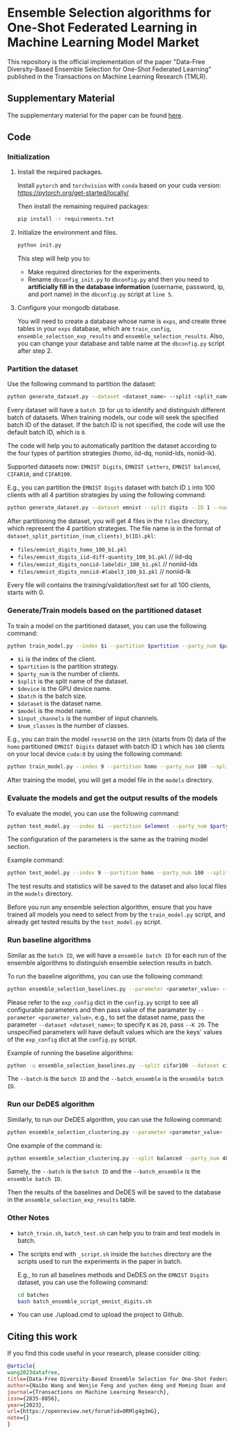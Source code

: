 # Ensemble Selection algorithms for One-Shot Federated Learning in Machine Learning Model Market

This repository is the official implementation of the paper "Data-Free Diversity-Based Ensemble Selection for One-Shot Federated Learning" published in the Transactions on Machine Learning Research (TMLR).

## Supplementary Material

The supplementary material for the paper can be found [here](supplementary_materials.pdf).

## Code

### Initialization

1. Install the required packages.

    Install `pytorch` and `torchvision` with `conda` based on your cuda version: https://pytorch.org/get-started/locally/

    Then install the remaining required packages:

    ```bash
    pip install -r requirements.txt
    ```

2. Initialize the environment and files.

    ```bash
    python init.py
    ```

    This step will help you to:
    * Make required directories for the experiments.
    * Rename `dbconfig_init.py` to `dbconfig.py` and then you need to **artificially fill in the database information** (username, password, ip, and port name) in the `dbconfig.py` script at `line 5`.


3. Configure your mongodb database.

    You will need to create a database whose name is `exps`, and create three tables in your `exps` database, which are `train_config`, `ensemble_selection_exp_results` and `ensemble_selection_results`. Also, you can change your database and table name at the `dbconfig.py` script after step 2.

### Partition the dataset

Use the following command to partition the dataset:

```bash
python generate_dataset.py --dataset <dataset_name> --split <split_name> --ID <batch_ID> --num_clients [<num_clients>,<num_clients>,...,<num_clients>]
```

Every dataset will have a `batch ID` for us to identify and distinguish different batch of datasets. When training models, our code will seek the specified batch ID of the dataset. If the batch ID is not specified, the code will use the default batch ID, which is `0`.

The code will help you to automatically partition the dataset according to the four types of partition strategies (homo, iid-dq, noniid-lds, noniid-lk).

Supported datasets now: `EMNIST Digits`, `EMNIST Letters`, `EMNIST balanced`, `CIFAR10`, and `CIFAR100`.

E.g., you can partition the `EMNIST Digits` dataset with batch ID `1` into 100 clients with all 4 partition strategies by using the following command:

```bash
python generate_dataset.py --dataset emnist --split digits --ID 1 --num_clients [100]
```

After partitioning the dataset, you will get 4 files in the `files` directory, which represent the 4 partition strategies. The file name is in the format of `dataset_split_partition_(num_clients)_b(ID).pkl`:

* `files/emnist_digits_homo_100_b1.pkl`
* `files/emnist_digits_iid-diff-quantity_100_b1.pkl` // iid-dq
* `files/emnist_digits_noniid-labeldir_100_b1.pkl` // noniid-lds
* `files/emnist_digits_noniid-#label3_100_b1.pkl` // noniid-lk

Every file will contains the training/validation/test set for all 100 clients, starts with 0. 

### Generate/Train models based on the partitioned dataset

To train a model on the partitioned dataset, you can use the following command:

```bash
python train_model.py --index $i --partition $partition --party_num $party_num --split $split --device $device --batch $batch --dataset $dataset --model $model --input_channels $input_channels --num_classes $num_classes
```

* `$i` is the index of the client.
* `$partition` is the partition strategy.
* `$party_num` is the number of clients.
* `$split` is the split name of the dataset.
* `$device` is the GPU device name.
* `$batch` is the batch size.
* `$dataset` is the dataset name.
* `$model` is the model name.
* `$input_channels` is the number of input channels.
* `$num_classes` is the number of classes.

E.g., you can train the model `resnet50` on the `10th` (starts from 0) data of the `homo` partitioned `EMNIST Digits` dataset with batch ID `1` which has `100` clients on your local device `cuda:0` by using the following command:

```bash
python train_model.py --index 9 --partition homo --party_num 100 --split digits --device cuda:0 --batch 1 --dataset emnist --model resnet50 --input_channels 1 --num_classes 10
```

After training the model, you will get a model file in the `models` directory.

### Evaluate the models and get the output results of the models

To evaluate the model, you can use the following command:

```bash
python test_model.py --index $i --partition $element --party_num $party_num --split $split --batch $batch --device $device --dataset $dataset --input_channels $input_channels --num_classes $num_classes --model $model
```

The configuration of the parameters is the same as the training model section.

Example command:

```bash
python test_model.py --index 9 --partition homo --party_num 100 --split digits --device cuda:0 --batch 1 --dataset emnist --model resnet50 --input_channels 1 --num_classes 10
```

The test results and statistics will be saved to the dataset and also local files in the `models` directory.

Before you run any ensemble selection algorithm, ensure that you have trained all models you need to select from by the `train_model.py` script, and already get tested results by the `test_model.py` script.

### Run baseline algorithms

Similar as the `batch ID`, we will have a `ensemble batch ID` for each run of the ensemble algorithms to distinguish ensemble selection results in batch.

To run the baseline algorithms, you can use the following command:

```bash
python ensemble_selection_baselines.py --parameter <parameter_value> --parameter <parameter_value> ... --parameter <parameter_value>
```

Please refer to the `exp_config` dict in the `config.py` script to see all configurable parameters and then pass value of the paramater by `--parameter <parameter_value>`, e.g., to set the dataset name, pass the parameter `--dataset <dataset_name>`; to specify `K` as `20`, pass `--K 20`. The unspecified parameters will have default values which are the keys' values of the `exp_config` dict at the `config.py` script.

Example of running the baseline algorithms:

```bash
python -u ensemble_selection_baselines.py --split cifar100 --dataset cifar100 --input_channels 3 --num_classes 100 --model dla --party_num 5 --K 3 --batch 221 --batch_ensemble 2212
```

The `--batch` is the `batch ID` and the `--batch_ensemble` is the `ensemble batch ID`.

### Run our DeDES algorithm

Similarly, to run our DeDES algorithm, you can use the following command:

```bash
python ensemble_selection_clustering.py --parameter <parameter_value> --parameter <parameter_value> ... --parameter <parameter_value>
```

One example of the command is:

```bash
python ensemble_selection_clustering.py --split balanced --party_num 400 --K 10 --batch 2 --batch_ensemble 8 --selection_method mixed --normalization 1 --last_layer 0 
```

Samely, the `--batch` is the `batch ID` and the `--batch_ensemble` is the `ensemble batch ID`.

Then the results of the baselines and DeDES will be saved to the database in the `ensemble_selection_exp_results` table.

<!-- 
## Intergrity Checking

### Check the partitioned dataset

### Check the trained models

### Check the test results of the models

## Experimental data processing and visualization -->

### Other Notes

* `batch_train.sh`, `batch_test.sh` can help you to train and test models in batch.

* The scripts end with `_script.sh` inside the `batches` directory are the scripts used to run the experiments in the paper in batch.

    E.g., to run all baselines methods and DeDES on the `EMNIST Digits` dataset, you can use the following command:

    ```bash
    cd batches
    bash batch_ensemble_script_emnist_digits.sh
    ```

* You can use ./upload.cmd to upload the project to Github.



<!-- For shell scripts, the path of the shell scripts should be the absolute path, i.e., .sh files will be affected by the current directory.

E.g., if you are in the directory of `A/B`, then the following two commands will have **different** results:

```bash
sh B/C.sh # run the script C.sh in the directory of A 
sh C.sh # run the script C.sh in the directory of A/B
```

[//]: # (For python scripts, the path of the python scripts will not be affected by the current directory. E.g., if you are in the directory of `A/B`, then the following two commands will have **same** results:)

[//]: # ()
[//]: # (```bash)

[//]: # (python B/C.py # run the script C.py in the directory of A)

[//]: # (python C.py # run the script C.py in the directory of A/B)

[//]: # (```) -->

## Citing this work

If you find this code useful in your research, please consider citing:

```bibtex
@article{
wang2023datafree,
title={Data-Free Diversity-Based Ensemble Selection for One-Shot Federated Learning},
author={Naibo Wang and Wenjie Feng and yuchen deng and Moming Duan and Fusheng Liu and See-Kiong Ng},
journal={Transactions on Machine Learning Research},
issn={2835-8856},
year={2023},
url={https://openreview.net/forum?id=ORMlg4g3mG},
note={}
}
```